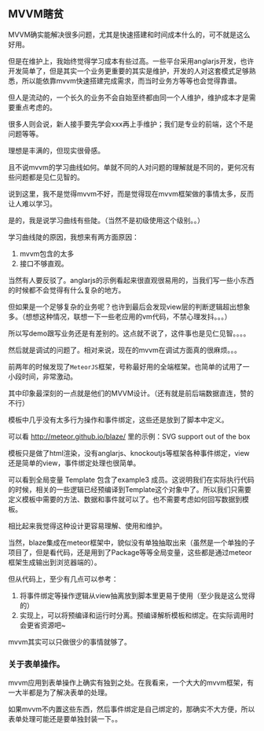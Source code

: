 ## MVVM瞎贫

MVVM确实能解决很多问题，尤其是快速搭建和时间成本什么的，可不就是这么好用。

但是在维护上，我始终觉得学习成本有些过高。一些平台采用anglarjs开发，也许开发简单了，但是其实一个业务更重要的其实是维护，开发的人对这套模式足够熟悉，所以能依靠mvvm快速搭建完成需求，而当时业务方等等也会觉得靠谱。

但人是流动的，一个长久的业务不会自始至终都由同一个人维护，维护成本才是需要重点考虑的。

很多人则会说，新人接手要先学会xxx再上手维护；我们是专业的前端，这个不是问题等等。

理想是丰满的，但现实很骨感。

且不说mvvm的学习曲线如何。单就不同的人对问题的理解就是不同的，更何况有些问题都是见仁见智的。

说到这里，我不是觉得mvvm不好，而是觉得现在mvvm框架做的事情太多，反而让人难以学习。

是的，我是说学习曲线有些陡。（当然不是初级使用这个级别。。）

学习曲线陡的原因，我想来有两方面原因：
1. mvvm包含的太多
2. 接口不够直观。

当然有人要反驳了。anglarjs的示例看起来很直观很易用的，当我们写一些小东西的时候都不会觉得有什么复杂的地方。

但如果是一个足够复杂的业务呢？也许到最后会发现view层的判断逻辑超出想象多。（想想这种情况，联想一下一些老应用的vm代码，不禁心理发抖。。。）

所以写demo跟写业务还是有差别的。这点就不说了，这件事也是见仁见智。。。。

然后就是调试的问题了。相对来说，现在的mvvm在调试方面真的很麻烦。。。

前两年的时候发现了`MeteorJS`框架，号称最好用的全端框架。也简单的试用了一小段时间，非常激动。

其中印象最深刻的一点就是他们的MVVM设计。（还有就是前后端数据直连，赞的不行）

模板中几乎没有太多行为操作和事件绑定，这些还是放到了脚本中定义。

可以看 http://meteor.github.io/blaze/ 里的示例：SVG support out of the box

模板只是做了html渲染，没有anglarjs、knockoutjs等框架各种事件绑定，view还是简单的view，事件绑定处理也很简单。

可以看到全局变量 Template 包含了example3 成员。这说明我们在实际执行代码的时候，相关的一些逻辑已经预编译到Template这个对象中了。所以我们只需要定义模板中需要的方法、数据和事件就可以了。也不需要考虑如何回写数据到模板。

相比起来我觉得这种设计更容易理解、使用和维护。

当然，blaze集成在meteor框架中，貌似没有单独抽取出来（虽然是一个单独的子项目了，但是看代码，还是用到了Package等等全局变量，这些都是通过meteor框架生成输出到浏览器端的）。

但从代码上，至少有几点可以参考：
1. 将事件绑定等操作逻辑从view抽离放到脚本里更易于使用（至少我是这么觉得的）
2. 实现上，可以将预编译和运行时分离。预编译解析模板和绑定。在实际调用时会更省资源吧~

mvvm其实可以只做很少的事情就够了。

### 关于表单操作。
mvvm应用到表单操作上确实有独到之处。在我看来，一个大大的mvvm框架，有一大半都是为了解决表单的处理。

如果mvvm不内置这些东西，然后事件绑定是自己绑定的，那确实不大方便，所以表单处理可能还是要单独封装一下。。